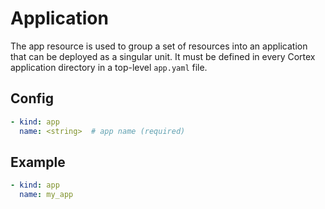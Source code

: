 # Application

The app resource is used to group a set of resources into an application that can be deployed as a singular unit. It must be defined in every Cortex application directory in a top-level `app.yaml` file.

## Config

```yaml
- kind: app
  name: <string>  # app name (required)
```

## Example

```yaml
- kind: app
  name: my_app
```
